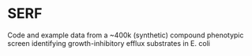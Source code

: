 # SERF
Code and example data from a ~400k (synthetic) compound phenotypic screen identifying growth-inhibitory efflux substrates in E. coli
